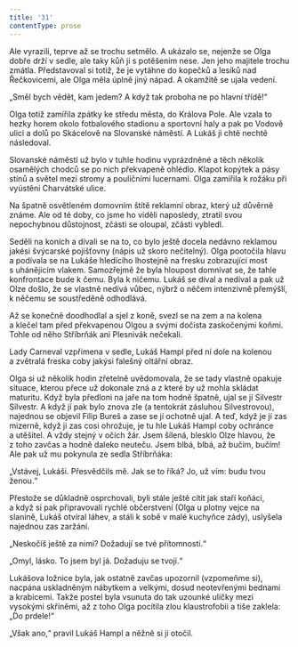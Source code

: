 ```yaml
---
title: '31'
contentType: prose
---
```


<section>

Ale vyrazili, teprve až se trochu setmělo. A ukázalo se, nejenže se Olga dobře drží v sedle, ale taky kůň ji s potěšením nese. Jen jeho majitele trochu zmátla. Představoval si totiž, že je vytáhne do kopečků a lesíků nad Řečkovicemi, ale Olga měla úplně jiný nápad. A okamžitě se ujala vedení.

„Směl bych vědět, kam jedem? A když tak proboha ne po hlavní třídě!“

Olga totiž zamířila zpátky ke středu města, do Králova Pole. Ale vzala to hezky horem okolo fotbalového stadionu a sportovní haly a pak po Vodově ulici a dolů po Skácelově na Slovanské náměstí. A Lukáš ji chtě nechtě následoval.

Slovanské náměstí už bylo v tuhle hodinu vyprázdněné a těch několik osamělých chodců se po nich překvapeně ohlédlo. Klapot kopýtek a pásy stínů a světel mezi stromy a pouličními lucernami. Olga zamířila k rožáku při vyústění Charvátské ulice.

</section>

<section>

Na špatně osvětleném domovním štítě reklamní obraz, který už důvěrně známe. Ale od té doby, co jsme ho viděli naposledy, ztratil svou nepochybnou důstojnost, zčásti se oloupal, zčásti vybledl.

Seděli na koních a dívali se na to, co bylo ještě docela nedávno reklamou jakési švýcarské pojišťovny (nápis už skoro nečitelný). Olga pootočila hlavu a podívala se na Lukáše hledícího lhostejně na fresku zobrazující most s uhánějícím vlakem. Samozřejmě že byla hloupost domnívat se, že tahle konfrontace bude k čemu. Byla k ničemu. Lukáš se díval a nedíval a pak už Olze došlo, že se vlastně nedívá vůbec, nýbrž o něčem intenzivně přemýšlí, k něčemu se soustředěně odhodlává.

Až se konečně doodhodlal a sjel z koně, svezl se na zem a na kolena a klečel tam před překvapenou Olgou a svými dočista zaskočenými koňmi. Tohle od něho Stříbrňák ani Plesnivák nečekali.

Lady Carneval vzpřímena v sedle, Lukáš Hampl před ní dole na kolenou a zvětralá freska coby jakýsi falešný oltářní obraz.

Olga si už několik hodin zřetelně uvědomovala, že se tady vlastně opakuje situace, kterou přece už dokonale zná a z které by už mohla skládat maturitu. Když byla předloni na jaře na tom hodně špatně, ujal se jí Silvestr Silvestr. A když jí pak bylo znova zle (a tentokrát zásluhou Silvestrovou), najednou se objevil Filip Bureš a zase se jí ochotně ujal. A teď, když je jí zas mizerně, když ji zas cosi ohrožuje, je tu hle Lukáš Hampl coby ochránce a utěšitel. A vždy stejný v očích žár. Jsem šílená, blesklo Olze hlavou, že z toho zavčas a hodně daleko neuteču. Jsem blbá, blbá, až bučím, bučím! Ale pak už mu pokynula ze sedla Stříbrňáka:

„Vstávej, Lukáši. Přesvědčils mě. Jak se to říká? Jo, už vím: budu tvou ženou.“

Přestože se důkladně osprchovali, byli stále ještě cítit jak staří koňáci, a když si pak připravovali rychlé občerstvení (Olga u plotny vejce na slanině, Lukáš otvíral láhev, a stáli k sobě v malé kuchyňce zády), uslyšela najednou zas zaržání.

„Neskočíš ještě za nimi? Dožadují se tvé přítomnosti.“

„Omyl, lásko. To jsem byl já. Dožaduju se tvojí.“

Lukášova ložnice byla, jak ostatně zavčas upozornil (vzpomeňme si), nacpána uskladněným nábytkem a velkými, dosud neotevřenými bednami a krabicemi. Takže postel byla vsunuta do tak uzounké uličky mezi vysokými skříněmi, až z toho Olga pocítila zlou klaustrofobii a tiše zaklela: „Do prdele!“

„Však ano,“ pravil Lukáš Hampl a něžně si ji otočil.

</section>
